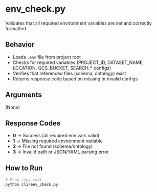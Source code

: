 # env_check.py

Validates that all required environment variables are set and correctly formatted.

## Behavior
- Loads `.env` file from project root
- Checks for required variables (PROJECT_ID, DATASET_NAME, LOCATION, GCS_BUCKET, SEARCH_* configs)
- Verifies that referenced files (schema, ontology) exist
- Returns response code based on missing or invalid configs

## Arguments
(None)

## Response Codes
- **0** → Success (all required env vars valid)
- **1** → Missing required environment variable
- **2** → File not found (schema/ontology)
- **3** → Invalid path or JSON/YAML parsing error

## How to Run
```bash
# From repo root
python cli/env_check.py
